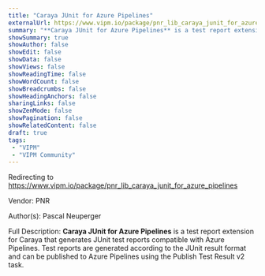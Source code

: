 ```yaml
---
title: "Caraya JUnit for Azure Pipelines"
externalUrl: https://www.vipm.io/package/pnr_lib_caraya_junit_for_azure_pipelines
summary: "**Caraya JUnit for Azure Pipelines** is a test report extension for Caraya that generates JUnit test reports compatible with Azure Pipelines."
showSummary: true
showAuthor: false
showEdit: false
showData: false
showViews: false
showReadingTime: false
showWordCount: false
showBreadcrumbs: false
showHeadingAnchors: false
sharingLinks: false
showZenMode: false
showPagination: false
showRelatedContent: false
draft: true
tags:
 - "VIPM"
 - "VIPM Community"
---
```


Redirecting to https://www.vipm.io/package/pnr_lib_caraya_junit_for_azure_pipelines

Vendor: PNR

Author(s): Pascal Neuperger
 
Full Description:
**Caraya JUnit for Azure Pipelines** is a test report extension for Caraya that generates JUnit test reports compatible with Azure Pipelines. Test reports are generated according to the JUnit result format and can be published to Azure Pipelines using the Publish Test Result v2 task.